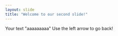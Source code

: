 ```yaml
---
layout: slide
title: "Welcome to our second slide!"
---
```

Your text "aaaaaaaaa"
Use the left arrow to go back!
